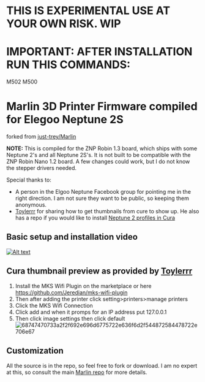 # THIS IS EXPERIMENTAL USE AT YOUR OWN RISK. WIP

# IMPORTANT: AFTER INSTALLATION RUN THIS COMMANDS:

M502 
M500

# Marlin 3D Printer Firmware compiled for Elegoo Neptune 2S

forked from [just-trey/Marlin](https://github.com/just-trey/Marlin)

**NOTE:** This is compiled for the ZNP Robin 1.3 board, which ships with some Neptune 2's and all Neptune 2S's. It is not built to be compatible with the ZNP Robin Nano 1.2 board. A few changes could work, but I do not know the stepper drivers needed. 

Special thanks to:

- A person in the Elgoo Neptune Facebook group for pointing me in the right direction. I am not sure they want to be public, so keeping them anonymous.
- [Toylerrr](https://github.com/Toylerrr) for sharing how to get thumbnails from cure to show up. He also has a repo if you would like to install [Neptune 2 profiles in Cura](https://github.com/Toylerrr/ELEGOO_Neptune2_Cura)

## Basic setup and installation video

[![Alt text](https://user-images.githubusercontent.com/10281380/147587533-8ea6de5a-b71b-4a99-885e-898438671a38.png)](https://youtu.be/-Y1lWI2KnlA)

## Cura thumbnail preview as provided by [Toylerrr](https://github.com/Toylerrr)

1. Install the MKS Wifi Plugin on the marketplace or here https://github.com/Jeredian/mks-wifi-plugin
1. Then after adding the printer click setting>printers>manage printers
1. Click the MKS Wifi Connection
1. Click add and when it promps for an IP address put 127.0.0.1
1. Then click image settings then click default
![68747470733a2f2f692e696d6775722e636f6d2f544872584478722e706e67](https://user-images.githubusercontent.com/10281380/147526231-48a85895-4cd8-4a84-9f97-79802f5a3bd1.png)


## Customization

All the source is in the repo, so feel free to fork or download. I am no expert at this, so consult the main [Marlin repo](https://github.com/MarlinFirmware/Marlin/) for more details.
